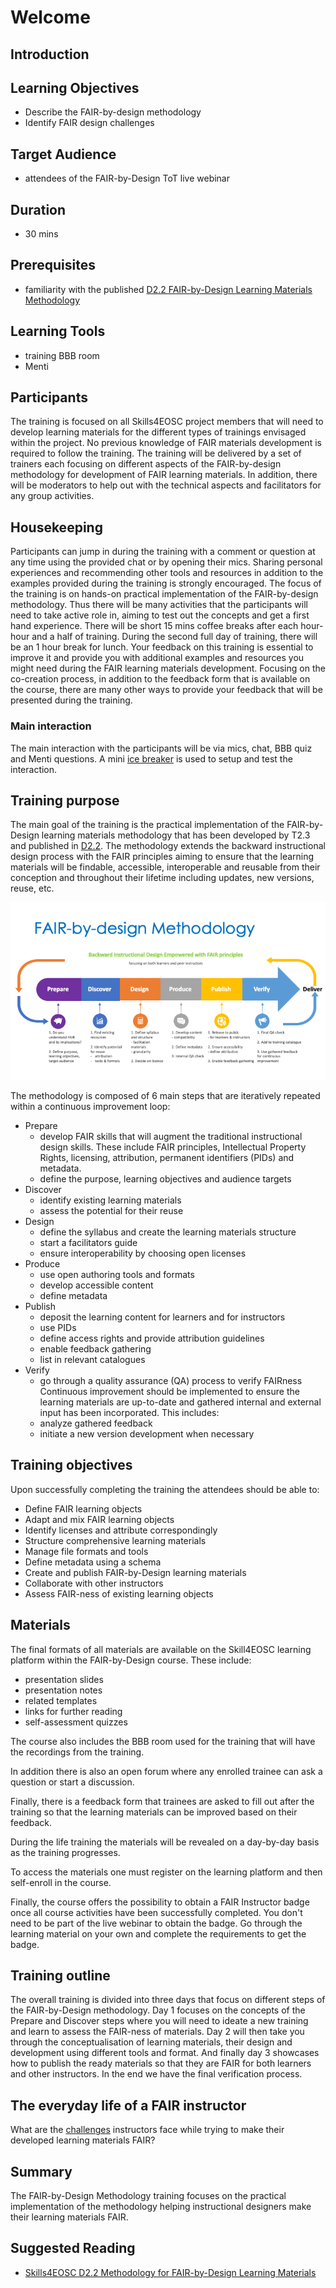 [_metadata_:author]:- "Skills4EOSC T2.3"
[_metadata_:title]:- "Welcome"
[_metadata_:tags]:- "FAIR-by-Design learning materials, FAIR learning objects, welcome"



# Welcome

## Introduction

## Learning Objectives
- Describe the FAIR-by-design methodology
- Identify FAIR design challenges

## Target Audience
- attendees of the FAIR-by-Design ToT live webinar

## Duration
- 30 mins

## Prerequisites
- familiarity with the published [D2.2 FAIR-by-Design Learning Materials Methodology](https://zenodo.org/record/7875541)

## Learning Tools
- training BBB room
- Menti

## Participants

The training is focused on all Skills4EOSC project members that will need to develop learning materials for the different types of trainings envisaged within the project. No previous knowledge of FAIR materials development is required to follow the training. 
The training will be delivered by a set of trainers each focusing on different aspects of the FAIR-by-design methodology for development of FAIR learning materials. In addition, there will be moderators to help out with the technical aspects and facilitators for any group activities. 

## Housekeeping

Participants can jump in during the training with a comment or question at any time using the provided chat or by opening their mics. Sharing personal experiences and recommending other tools and resources in addition to the examples provided during the training is strongly encouraged.
The focus of the training is on hands-on practical implementation of the FAIR-by-design methodology.
Thus there will be many activities that the participants will need to take active role in, aiming to test out the concepts and get a first hand experience.
There will be short 15 mins coffee breaks after each hour-hour and a half of training. During the second full day of training, there will be an 1 hour break for lunch.
Your feedback on this training is essential to improve it and provide you with additional examples and resources you might need during the FAIR learning materials development. Focusing on the co-creation process, in addition to the feedback form that is available on the course, there are many other ways to provide your feedback that will be presented during the training.

### Main interaction

The main interaction with the participants will be via mics, chat, BBB quiz and Menti questions.
A mini [ice breaker](../Activities/00-ice_breaker.md) is used to setup and test the interaction.

## Training purpose

The main goal of the training is the practical implementation of the FAIR-by-Design learning materials methodology that has been developed by T2.3 and published in [D2.2](https://zenodo.org/record/7875541).
The methodology extends the backward instructional design process with the FAIR principles aiming to ensure that the learning materials will be findable, accessible, interoperable and reusable from their conception and throughout their lifetime including updates, new versions, reuse, etc. 

![FAIR-by-Design Learning Materials Methodology](attachments/methodology.png)

The methodology is composed of 6 main steps that are iteratively repeated within a continuous improvement loop:
- Prepare
    - develop FAIR skills that will augment the traditional instructional design skills. These include FAIR principles, Intellectual Property Rights, licensing, attribution, permanent identifiers (PIDs) and metadata. 
    - define the purpose, learning objectives and audience targets
- Discover
    - identify existing learning materials
    - assess the potential for their reuse
- Design
    - define the syllabus and create the learning materials structure
    - start a facilitators guide 
    - ensure interoperability by choosing open licenses
- Produce
    - use open authoring tools and formats
    - develop accessible content
    - define metadata
- Publish
    - deposit the learning content for learners and for instructors
    - use PIDs
    - define access rights and provide attribution guidelines
    - enable feedback gathering
    - list in relevant catalogues
- Verify
    - go through a quality assurance (QA) process to verify FAIRness
Continuous improvement should be implemented to ensure the learning materials are up-to-date and gathered internal and external input has been incorporated. This includes: 
    - analyze gathered feedback
    - initiate a new version development when necessary

## Training objectives
Upon successfully completing the training the attendees should be able to:
- Define FAIR learning objects
- Adapt and mix FAIR learning objects
- Identify licenses and attribute correspondingly
- Structure comprehensive learning materials
- Manage file formats and tools
- Define metadata using a schema
- Create and publish FAIR-by-Design learning materials
- Collaborate with other instructors
- Assess FAIR-ness of existing learning objects 

## Materials
The final formats of all materials are available on the Skill4EOSC learning platform within the FAIR-by-Design course. These include:
- presentation slides 
- presentation notes
- related templates
- links for further reading
- self-assessment quizzes

The course also includes the BBB room used for the training that will have the recordings from the training. 

In addition there is also an open forum where any enrolled trainee can ask a question or start a discussion.

Finally, there is a feedback form that trainees are asked to fill out after the training so that the learning materials can be improved based on their feedback.

During the life training the materials will be revealed on a day-by-day basis as the training progresses. 

To access the materials one must register on the learning platform and then self-enroll in the course. 

Finally, the course offers the possibility to obtain a FAIR Instructor badge once all course activities have been successfully completed. You don't need to be part of the live webinar to obtain the badge. Go through the learning material on your own and complete the requirements to get the badge.

## Training outline
The overall training is divided into three days that focus on different steps of the FAIR-by-Design methodology. Day 1 focuses on the concepts of the Prepare and Discover steps where you will need to ideate a new training and learn to assess the FAIR-ness of materials. Day 2 will then take you through the conceptualisation of learning materials, their design and development using different tools and format. And finally day 3 showcases how to publish the ready materials so that they are FAIR for both learners and other instructors. In the end we have the final verification process. 


## The everyday life of a FAIR instructor

What are the [challenges](../Activities/01-challenges.md) instructors face while trying to make their developed learning materials FAIR?


## Summary

The FAIR-by-Design Methodology training focuses on the practical implementation of the methodology helping instructional designers make their learning materials FAIR. 


## Suggested Reading
- [Skills4EOSC D2.2 Methodology for FAIR-by-Design Learning Materials](https://zenodo.org/record/7875541)

